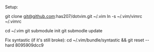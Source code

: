 Setup:

git clone git@github.com:has207/dotvim.git ~/.vim
ln -s ~/.vim/vimrc ~/.vimrc

cd ~/.vim
git submodule init
git submodle update

Fix syntastic (if it's still broke):
cd ~/.vim/bundle/syntastic && git reset --hard 8095909dcc9
